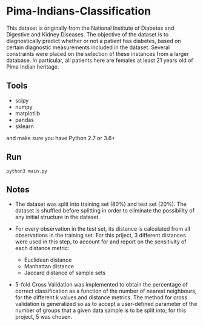 # Pima-Indians-Classification

This dataset is originally from the National Institute of Diabetes and Digestive and Kidney Diseases. The objective of the dataset is to diagnostically predict whether or not a patient has diabetes, based on certain diagnostic measurements included in the dataset. Several constraints were placed on the selection of these instances from a larger database. In particular, all patients here are females at least 21 years old of Pima Indian heritage.

## Tools  
- scipy  
- numpy  
- matplotlib  
- pandas  
- sklearn  
 
and make sure you have Python 2.7 or 3.6+

## Run

    python3 main.py

## Notes

- The dataset was split into training set (80%) and test set (20%). The dataset is shuffled before splitting in order to eliminate the possibility of any initial structure in the dataset.

- For every observation in the test set, its distance is calculated from all observations in the training set. For this priject, 3 different distances were used in this step, to account for and report on the sensitivity of each distance metric:
  - Euclidean distance
  - Manhattan distance
  - Jaccard distance of sample sets

- 5-fold Cross Validation was implemented to obtain the percentage of correct classification as a function of the number of nearest neighbours, for the different k values and distance metrics. The method for cross validation is generalized so as to accept a user-defined parameter of the number of groups that a given data sample is to be split into; for this project, 5 was chosen.
